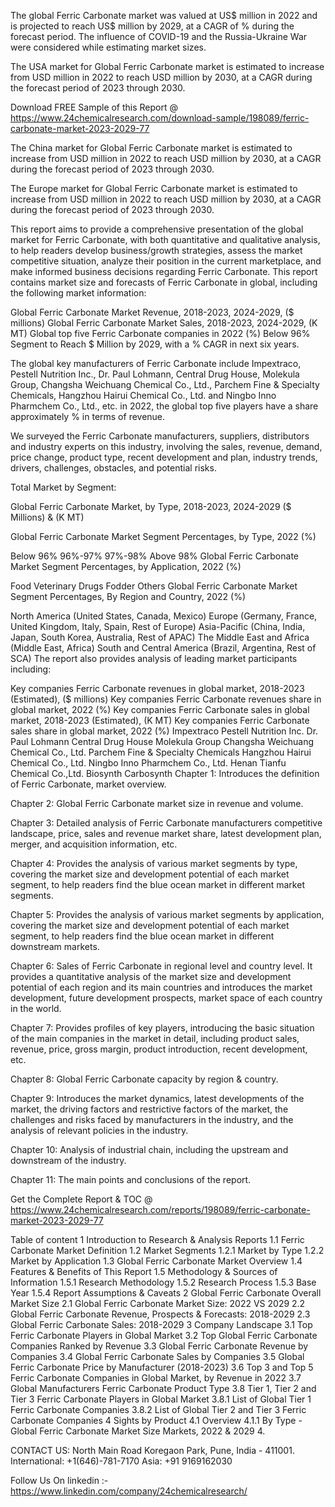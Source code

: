 The global Ferric Carbonate market was valued at US$ million in 2022 and is projected to reach US$ million by 2029, at a CAGR of % during the forecast period. The influence of COVID-19 and the Russia-Ukraine War were considered while estimating market sizes.

The USA market for Global Ferric Carbonate market is estimated to increase from USD million in 2022 to reach USD million by 2030, at a CAGR during the forecast period of 2023 through 2030.

Download FREE Sample of this Report @ https://www.24chemicalresearch.com/download-sample/198089/ferric-carbonate-market-2023-2029-77

The China market for Global Ferric Carbonate  market is estimated to increase from USD million in 2022 to reach USD million by 2030, at a CAGR during the forecast period of 2023 through 2030.

The Europe market for Global Ferric Carbonate market is estimated to increase from USD million in 2022 to reach USD million by 2030, at a CAGR during the forecast period of 2023 through 2030.

This report aims to provide a comprehensive presentation of the global market for Ferric Carbonate, with both quantitative and qualitative analysis, to help readers develop business/growth strategies, assess the market competitive situation, analyze their position in the current marketplace, and make informed business decisions regarding Ferric Carbonate. This report contains market size and forecasts of Ferric Carbonate in global, including the following market information:

Global Ferric Carbonate Market Revenue, 2018-2023, 2024-2029, ($ millions)
Global Ferric Carbonate Market Sales, 2018-2023, 2024-2029, (K MT)
Global top five Ferric Carbonate companies in 2022 (%)
Below 96% Segment to Reach $ Million by 2029, with a % CAGR in next six years.

The global key manufacturers of Ferric Carbonate include Impextraco, Pestell Nutrition Inc., Dr. Paul Lohmann, Central Drug House, Molekula Group, Changsha Weichuang Chemical Co., Ltd., Parchem Fine & Specialty Chemicals, Hangzhou Hairui Chemical Co., Ltd. and Ningbo Inno Pharmchem Co., Ltd., etc. in 2022, the global top five players have a share approximately % in terms of revenue.

We surveyed the Ferric Carbonate manufacturers, suppliers, distributors and industry experts on this industry, involving the sales, revenue, demand, price change, product type, recent development and plan, industry trends, drivers, challenges, obstacles, and potential risks.

Total Market by Segment:

Global Ferric Carbonate Market, by Type, 2018-2023, 2024-2029 ($ Millions) & (K MT)

Global Ferric Carbonate Market Segment Percentages, by Type, 2022 (%)

Below 96%
96%-97%
97%-98%
Above 98%
Global Ferric Carbonate Market Segment Percentages, by Application, 2022 (%)

Food
Veterinary Drugs
Fodder
Others
Global Ferric Carbonate Market Segment Percentages, By Region and Country, 2022 (%)

North America (United States, Canada, Mexico)
Europe (Germany, France, United Kingdom, Italy, Spain, Rest of Europe)
Asia-Pacific (China, India, Japan, South Korea, Australia, Rest of APAC)
The Middle East and Africa (Middle East, Africa)
South and Central America (Brazil, Argentina, Rest of SCA)
The report also provides analysis of leading market participants including:

Key companies Ferric Carbonate revenues in global market, 2018-2023 (Estimated), ($ millions)
Key companies Ferric Carbonate revenues share in global market, 2022 (%)
Key companies Ferric Carbonate sales in global market, 2018-2023 (Estimated), (K MT)
Key companies Ferric Carbonate sales share in global market, 2022 (%)
Impextraco
Pestell Nutrition Inc.
Dr. Paul Lohmann
Central Drug House
Molekula Group
Changsha Weichuang Chemical Co., Ltd.
Parchem Fine & Specialty Chemicals
Hangzhou Hairui Chemical Co., Ltd.
Ningbo Inno Pharmchem Co., Ltd.
Henan Tianfu Chemical Co.,Ltd.
Biosynth Carbosynth
Chapter 1: Introduces the definition of Ferric Carbonate, market overview.

Chapter 2: Global Ferric Carbonate market size in revenue and volume.

Chapter 3: Detailed analysis of Ferric Carbonate manufacturers competitive landscape, price, sales and revenue market share, latest development plan, merger, and acquisition information, etc.

Chapter 4: Provides the analysis of various market segments by type, covering the market size and development potential of each market segment, to help readers find the blue ocean market in different market segments.

Chapter 5: Provides the analysis of various market segments by application, covering the market size and development potential of each market segment, to help readers find the blue ocean market in different downstream markets.

Chapter 6: Sales of Ferric Carbonate in regional level and country level. It provides a quantitative analysis of the market size and development potential of each region and its main countries and introduces the market development, future development prospects, market space of each country in the world.

Chapter 7: Provides profiles of key players, introducing the basic situation of the main companies in the market in detail, including product sales, revenue, price, gross margin, product introduction, recent development, etc.

Chapter 8: Global Ferric Carbonate capacity by region & country.

Chapter 9: Introduces the market dynamics, latest developments of the market, the driving factors and restrictive factors of the market, the challenges and risks faced by manufacturers in the industry, and the analysis of relevant policies in the industry.

Chapter 10: Analysis of industrial chain, including the upstream and downstream of the industry.

Chapter 11: The main points and conclusions of the report.

Get the Complete Report & TOC @ https://www.24chemicalresearch.com/reports/198089/ferric-carbonate-market-2023-2029-77

Table of content
1 Introduction to Research & Analysis Reports
1.1 Ferric Carbonate Market Definition
1.2 Market Segments
1.2.1 Market by Type
1.2.2 Market by Application
1.3 Global Ferric Carbonate Market Overview
1.4 Features & Benefits of This Report
1.5 Methodology & Sources of Information
1.5.1 Research Methodology
1.5.2 Research Process
1.5.3 Base Year
1.5.4 Report Assumptions & Caveats
2 Global Ferric Carbonate Overall Market Size
2.1 Global Ferric Carbonate Market Size: 2022 VS 2029
2.2 Global Ferric Carbonate Revenue, Prospects & Forecasts: 2018-2029
2.3 Global Ferric Carbonate Sales: 2018-2029
3 Company Landscape
3.1 Top Ferric Carbonate Players in Global Market
3.2 Top Global Ferric Carbonate Companies Ranked by Revenue
3.3 Global Ferric Carbonate Revenue by Companies
3.4 Global Ferric Carbonate Sales by Companies
3.5 Global Ferric Carbonate Price by Manufacturer (2018-2023)
3.6 Top 3 and Top 5 Ferric Carbonate Companies in Global Market, by Revenue in 2022
3.7 Global Manufacturers Ferric Carbonate Product Type
3.8 Tier 1, Tier 2 and Tier 3 Ferric Carbonate Players in Global Market
3.8.1 List of Global Tier 1 Ferric Carbonate Companies
3.8.2 List of Global Tier 2 and Tier 3 Ferric Carbonate Companies
4 Sights by Product
4.1 Overview
4.1.1 By Type - Global Ferric Carbonate Market Size Markets, 2022 & 2029
4.

CONTACT US:
North Main Road Koregaon Park, Pune, India - 411001.
International: +1(646)-781-7170
Asia: +91 9169162030

Follow Us On linkedin :- https://www.linkedin.com/company/24chemicalresearch/
